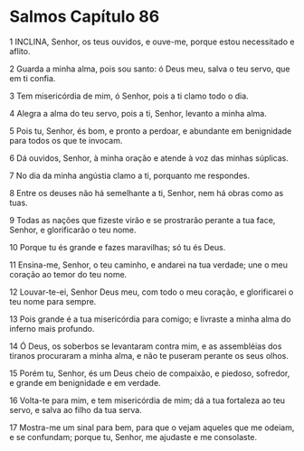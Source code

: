 # Salmos Capítulo 86

1	INCLINA, Senhor, os teus ouvidos, e ouve-me, porque estou necessitado e aflito.

2	Guarda a minha alma, pois sou santo: ó Deus meu, salva o teu servo, que em ti confia.

3	Tem misericórdia de mim, ó Senhor, pois a ti clamo todo o dia.

4	Alegra a alma do teu servo, pois a ti, Senhor, levanto a minha alma.

5	Pois tu, Senhor, és bom, e pronto a perdoar, e abundante em benignidade para todos os que te invocam.

6	Dá ouvidos, Senhor, à minha oração e atende à voz das minhas súplicas.

7	No dia da minha angústia clamo a ti, porquanto me respondes.

8	Entre os deuses não há semelhante a ti, Senhor, nem há obras como as tuas.

9	Todas as nações que fizeste virão e se prostrarão perante a tua face, Senhor, e glorificarão o teu nome.

10	Porque tu és grande e fazes maravilhas; só tu és Deus.

11	Ensina-me, Senhor, o teu caminho, e andarei na tua verdade; une o meu coração ao temor do teu nome.

12	Louvar-te-ei, Senhor Deus meu, com todo o meu coração, e glorificarei o teu nome para sempre.

13	Pois grande é a tua misericórdia para comigo; e livraste a minha alma do inferno mais profundo.

14	Ó Deus, os soberbos se levantaram contra mim, e as assembléias dos tiranos procuraram a minha alma, e não te puseram perante os seus olhos.

15	Porém tu, Senhor, és um Deus cheio de compaixão, e piedoso, sofredor, e grande em benignidade e em verdade.

16	Volta-te para mim, e tem misericórdia de mim; dá a tua fortaleza ao teu servo, e salva ao filho da tua serva.

17	Mostra-me um sinal para bem, para que o vejam aqueles que me odeiam, e se confundam; porque tu, Senhor, me ajudaste e me consolaste.

